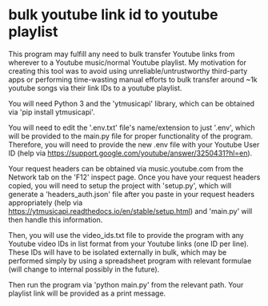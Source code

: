 # bulk youtube link id to youtube playlist

This program may fulfill any need to bulk transfer Youtube links from wherever to a Youtube music/normal Youtube playlist. My motivation for creating this tool was to avoid using unreliable/untrustworthy third-party apps or performing time-wasting manual efforts to bulk transfer around ~1k youtube songs via their link IDs to a youtube playlist.

You will need Python 3 and the 'ytmusicapi' library, which can be obtained via 'pip install ytmusicapi'.

You will need to edit the '.env.txt' file's name/extension to just '.env', which will be provided to the main.py file for proper functionality of the program. Therefore, you will need to provide the new .env file with your Youtube User ID (help via https://support.google.com/youtube/answer/3250431?hl=en).

Your request headers can be obtained via music.youtube.com from the Network tab on the 'F12' inspect page. Once you have your request headers copied, you will need to setup the project with 'setup.py', which will generate a 'headers_auth.json' file after you paste in your request headers appropriately (help via https://ytmusicapi.readthedocs.io/en/stable/setup.html) and 'main.py' will then handle this information.

Then, you will use the video_ids.txt file to provide the program with any Youtube video IDs in list format from your Youtube links (one ID per line). These IDs will have to be isolated externally in bulk, which may be performed simply by using a spreadsheet program with relevant formulae (will change to internal possibly in the future).

Then run the program via 'python main.py' from the relevant path. Your playlist link will be provided as a print message.